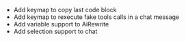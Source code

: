 - Add keymap to copy last code block
- Add keymap to rexecute fake tools calls in a chat message
- Add variable support to AiRewrite
- Add selection support to chat
